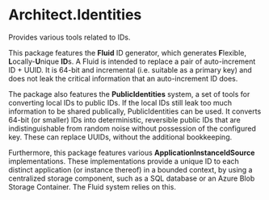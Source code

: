 # Architect.Identities

Provides various tools related to IDs.

This package features the **Fluid** ID generator, which generates **F**lexible, **L**ocally-**U**nique **ID**s. A Fluid is intended to replace a pair of auto-increment ID + UUID. It is 64-bit and incremental (i.e. suitable as a primary key) and does not leak the critical information that an auto-increment ID does.

The package also features the **PublicIdentities** system, a set of tools for converting local IDs to public IDs. If the local IDs still leak too much information to be shared publically, PublicIdentities can be used. It converts 64-bit (or smaller) IDs into deterministic, reversible public IDs that are indistinguishable from random noise without possession of the configured key. These can replace UUIDs, without the additional bookkeeping.

Furthermore, this package features various **ApplicationInstanceIdSource** implementations. These implementations provide a unique ID to each distinct application (or instance thereof) in a bounded context, by using a centralized storage component, such as a SQL database or an Azure Blob Storage Container. The Fluid system relies on this.
